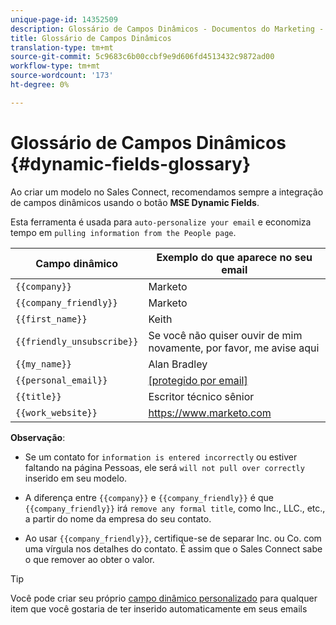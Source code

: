 ```yaml
---
unique-page-id: 14352509
description: Glossário de Campos Dinâmicos - Documentos do Marketing - Documentação do Produto
title: Glossário de Campos Dinâmicos
translation-type: tm+mt
source-git-commit: 5c9683c6b00ccbf9e9d606fd4513432c9872ad00
workflow-type: tm+mt
source-wordcount: '173'
ht-degree: 0%

---
```



# Glossário de Campos Dinâmicos {#dynamic-fields-glossary}

Ao criar um modelo no Sales Connect, recomendamos sempre a integração de campos dinâmicos usando o botão **MSE Dynamic Fields**.

Esta ferramenta é usada para `auto-personalize your email` e economiza tempo em `pulling information from the People page`.

| Campo dinâmico | Exemplo do que aparece no seu email |
|---|---|
| `{{company}}` | Marketo |
| `{{company_friendly}}` | Marketo |
| `{{first_name}}` | Keith |
| `{{friendly_unsubscribe}}` | Se você não quiser ouvir de mim novamente, por favor, me avise aqui |
| `{{my_name}}` | Alan Bradley |
| `{{personal_email}}` | [[protegido por email]](http://docs.marketo.com/cdn-cgi/l/email-protection) |
| `{{title}}` | Escritor técnico sênior |
| `{{work_website}}` | https://www.marketo.com |

**Observação**:

* Se um contato for `information is entered incorrectly` ou estiver faltando na página Pessoas, ele será `will not pull over correctly` inserido em seu modelo.

* A diferença entre `{{company}}` e `{{company_friendly}}` é que `{{company_friendly}}` irá `remove any formal title`, como Inc., LLC., etc., a partir do nome da empresa do seu contato.
* Ao usar `{{company_friendly}}`, certifique-se de separar Inc. ou Co. com uma vírgula nos detalhes do contato. É assim que o Sales Connect sabe o que remover ao obter o valor.

>[!TIP]
>
>Você pode criar seu próprio [campo dinâmico personalizado](http://docs.marketo.com/x/fADb) para qualquer item que você gostaria de ter inserido automaticamente em seus emails

